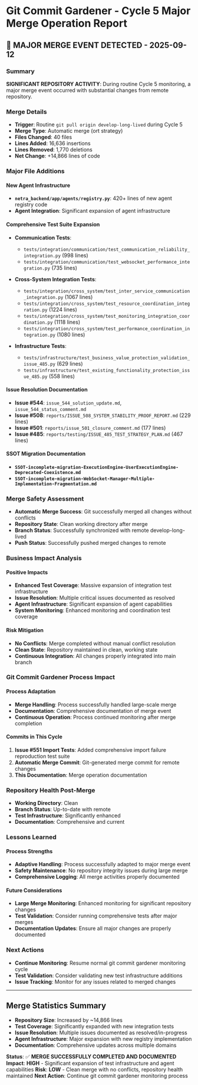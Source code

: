 # Git Commit Gardener - Cycle 5 Major Merge Operation Report

## 🚨 MAJOR MERGE EVENT DETECTED - 2025-09-12

### Summary
**SIGNIFICANT REPOSITORY ACTIVITY**: During routine Cycle 5 monitoring, a major merge event occurred with substantial changes from remote repository.

### Merge Details
- **Trigger**: Routine `git pull origin develop-long-lived` during Cycle 5
- **Merge Type**: Automatic merge (ort strategy)
- **Files Changed**: 40 files
- **Lines Added**: 16,636 insertions
- **Lines Removed**: 1,770 deletions
- **Net Change**: +14,866 lines of code

### Major File Additions

#### New Agent Infrastructure
- **`netra_backend/app/agents/registry.py`**: 420+ lines of new agent registry code
- **Agent Integration**: Significant expansion of agent infrastructure

#### Comprehensive Test Suite Expansion
- **Communication Tests**: 
  - `tests/integration/communication/test_communication_reliability_integration.py` (998 lines)
  - `tests/integration/communication/test_websocket_performance_integration.py` (735 lines)

- **Cross-System Integration Tests**:
  - `tests/integration/cross_system/test_inter_service_communication_integration.py` (1067 lines)
  - `tests/integration/cross_system/test_resource_coordination_integration.py` (1224 lines)
  - `tests/integration/cross_system/test_monitoring_integration_coordination.py` (1118 lines)
  - `tests/integration/cross_system/test_performance_coordination_integration.py` (1080 lines)

- **Infrastructure Tests**:
  - `tests/infrastructure/test_business_value_protection_validation_issue_485.py` (629 lines)
  - `tests/infrastructure/test_existing_functionality_protection_issue_485.py` (558 lines)

#### Issue Resolution Documentation
- **Issue #544**: `issue_544_solution_update.md`, `issue_544_status_comment.md`
- **Issue #508**: `reports/ISSUE_508_SYSTEM_STABILITY_PROOF_REPORT.md` (229 lines)
- **Issue #501**: `reports/issue_501_closure_comment.md` (177 lines)
- **Issue #485**: `reports/testing/ISSUE_485_TEST_STRATEGY_PLAN.md` (467 lines)

#### SSOT Migration Documentation
- **`SSOT-incomplete-migration-ExecutionEngine-UserExecutionEngine-Deprecated-Coexistence.md`**
- **`SSOT-incomplete-migration-WebSocket-Manager-Multiple-Implementation-Fragmentation.md`**

### Merge Safety Assessment
- **Automatic Merge Success**: Git successfully merged all changes without conflicts
- **Repository State**: Clean working directory after merge
- **Branch Status**: Successfully synchronized with remote develop-long-lived
- **Push Status**: Successfully pushed merged changes to remote

### Business Impact Analysis

#### Positive Impacts
- **Enhanced Test Coverage**: Massive expansion of integration test infrastructure
- **Issue Resolution**: Multiple critical issues documented as resolved
- **Agent Infrastructure**: Significant expansion of agent capabilities
- **System Monitoring**: Enhanced monitoring and coordination test coverage

#### Risk Mitigation
- **No Conflicts**: Merge completed without manual conflict resolution
- **Clean State**: Repository maintained in clean, working state
- **Continuous Integration**: All changes properly integrated into main branch

### Git Commit Gardener Process Impact

#### Process Adaptation
- **Merge Handling**: Process successfully handled large-scale merge
- **Documentation**: Comprehensive documentation of merge event
- **Continuous Operation**: Process continued monitoring after merge completion

#### Commits in This Cycle
1. **Issue #551 Import Tests**: Added comprehensive import failure reproduction test suite
2. **Automatic Merge Commit**: Git-generated merge commit for remote changes
3. **This Documentation**: Merge operation documentation

### Repository Health Post-Merge
- **Working Directory**: Clean
- **Branch Status**: Up-to-date with remote
- **Test Infrastructure**: Significantly enhanced
- **Documentation**: Comprehensive and current

### Lessons Learned

#### Process Strengths
- **Adaptive Handling**: Process successfully adapted to major merge event
- **Safety Maintenance**: No repository integrity issues during large merge
- **Comprehensive Logging**: All merge activities properly documented

#### Future Considerations
- **Large Merge Monitoring**: Enhanced monitoring for significant repository changes
- **Test Validation**: Consider running comprehensive tests after major merges
- **Documentation Updates**: Ensure all major changes are properly documented

### Next Actions
- **Continue Monitoring**: Resume normal git commit gardener monitoring cycle
- **Test Validation**: Consider validating new test infrastructure additions
- **Issue Tracking**: Monitor for any issues related to merged changes

---

## Merge Statistics Summary
- **Repository Size**: Increased by ~14,866 lines
- **Test Coverage**: Significantly expanded with new integration tests
- **Issue Resolution**: Multiple issues documented as resolved/in-progress
- **Agent Infrastructure**: Major expansion with new registry implementation
- **Documentation**: Comprehensive updates across multiple domains

**Status**: ✅ **MERGE SUCCESSFULLY COMPLETED AND DOCUMENTED**
**Impact**: **HIGH** - Significant expansion of test infrastructure and agent capabilities
**Risk**: **LOW** - Clean merge with no conflicts, repository health maintained
**Next Action**: Continue git commit gardener monitoring process